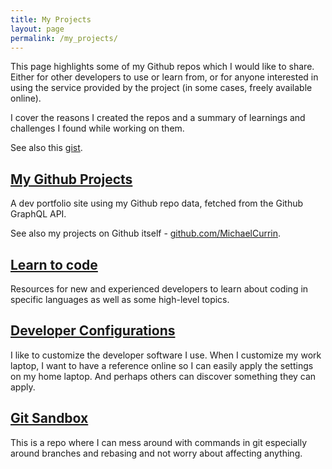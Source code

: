 ```yaml
---
title: My Projects
layout: page
permalink: /my_projects/
---
```


This page highlights some of my Github repos which I would like to share. Either for other developers to use or learn from, or for anyone interested in using the service provided by the project (in some cases, freely available online).

I cover the reasons I created the repos and a summary of learnings and challenges I found while working on them.

See also this [gist](https://gist.github.com/MichaelCurrin/bbe1db28e42eca63dcb9f8728758259d).


## [My Github Projects](https://github.com/MichaelCurrin/my-github-projects)

A dev portfolio site using my Github repo data, fetched from the Github GraphQL API.

See also my projects on Github itself - [github.com/MichaelCurrin](https://github.com/MichaelCurrin?tab=repositories).

## [Learn to code](https://github.com/MichaelCurrin/learn-to-code)

Resources for new and experienced developers to learn about coding in specific languages as well as some high-level topics.

## [Developer Configurations](https://github.com/MichaelCurrin/developer_configurations)

I like to customize the developer software I use. When I customize my work laptop, I want to have a reference online so I can easily apply the settings on my home laptop. And perhaps others can discover something they can apply.

## [Git Sandbox](https://github.com/MichaelCurrin/git-sandbox)

This is a repo where I can mess around with commands in git especially around branches and rebasing and not worry about affecting anything.
